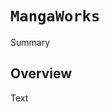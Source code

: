 # ``MangaWorks``

<!--@START_MENU_TOKEN@-->Summary<!--@END_MENU_TOKEN@-->

## Overview

<!--@START_MENU_TOKEN@-->Text<!--@END_MENU_TOKEN@-->

